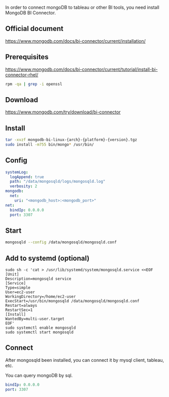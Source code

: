 [//title]: (mongodb-bi-connector)
[//englishtitle]: (mongodb-bi-connector)
[//category]: (mongodb,tableau)
[//tags]: (mongodb,tableau)
[//createtime]: (20220607)
[//updatetime]: (20220607)

In order to connect mongoDB to tableau or other BI tools, you need install MongoDB BI Connector.

## Official document

https://www.mongodb.com/docs/bi-connector/current/installation/

## Prerequisites

https://www.mongodb.com/docs/bi-connector/current/tutorial/install-bi-connector-rhel/

```bash
rpm -qa | grep -i openssl
```

## Download

https://www.mongodb.com/try/download/bi-connector

## Install

```bash
tar -xvzf mongodb-bi-linux-{arch}-{platform}-{version}.tgz
sudo install -m755 bin/mongo* /usr/bin/
```

## Config

```yml
systemLog:
  logAppend: true
  path: "/data/mongosqld/logs/mongosqld.log"
  verbosity: 2
mongodb:
  net:
    uri: "<mongodb_host>:<mongodb_port>"
net:
  bindIp: 0.0.0.0
  port: 3307
```

## Start

```bash
mongosqld --config /data/mongosqld/mongosqld.conf
```

## Add to systemd (optional)

```text
sudo sh -c 'cat > /usr/lib/systemd/system/mongosqld.service <<EOF
[Unit]
Description=mongosqld service
[Service]
Type=simple
User=ec2-user
WorkingDirectory=/home/ec2-user
ExecStart=/usr/bin/mongosqld /data/mongosqld/mongosqld.conf
Restart=always
RestartSec=1
[Install]
WantedBy=multi-user.target
EOF'
sudo systemctl enable mongosqld
sudo systemctl start mongosqld
```

## Connect

After mongosqld been installed, you can connect it by mysql client, tableau, etc.

You can query mongoDB by sql.

```yaml
bindIp: 0.0.0.0
port: 3307
```
